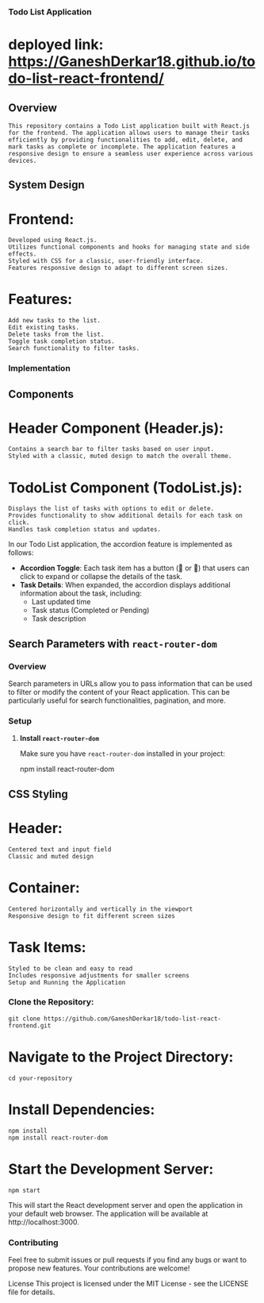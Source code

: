 ### Todo List Application

# deployed link: https://GaneshDerkar18.github.io/todo-list-react-frontend/


## Overview
    This repository contains a Todo List application built with React.js for the frontend. The application allows users to manage their tasks efficiently by providing functionalities to add, edit, delete, and mark tasks as complete or incomplete. The application features a responsive design to ensure a seamless user experience across various devices.

## System Design

# Frontend:
    Developed using React.js.
    Utilizes functional components and hooks for managing state and side effects.
    Styled with CSS for a classic, user-friendly interface.
    Features responsive design to adapt to different screen sizes.

# Features:

    Add new tasks to the list.
    Edit existing tasks.
    Delete tasks from the list.
    Toggle task completion status.
    Search functionality to filter tasks.


### Implementation
## Components

# Header Component (Header.js):

    Contains a search bar to filter tasks based on user input.
    Styled with a classic, muted design to match the overall theme.

# TodoList Component (TodoList.js):

    Displays the list of tasks with options to edit or delete.
    Provides functionality to show additional details for each task on click.
    Handles task completion status and updates.

In our Todo List application, the accordion feature is implemented as follows:

- **Accordion Toggle**: Each task item has a button (🔽 or 🔼) that users can click to expand or collapse the details of the task.
- **Task Details**: When expanded, the accordion displays additional information about the task, including:
  - Last updated time
  - Task status (Completed or Pending)
  - Task description


## Search Parameters with `react-router-dom`

### Overview

Search parameters in URLs allow you to pass information that can be used to filter or modify the content of your React application. This can be particularly useful for search functionalities, pagination, and more.

### Setup

1. **Install `react-router-dom`**

   Make sure you have `react-router-dom` installed in your project:

   npm install react-router-dom



## CSS Styling

# Header:

    Centered text and input field
    Classic and muted design

# Container:

    Centered horizontally and vertically in the viewport
    Responsive design to fit different screen sizes

# Task Items:

    Styled to be clean and easy to read
    Includes responsive adjustments for smaller screens
    Setup and Running the Application


### Clone the Repository:

    git clone https://github.com/GaneshDerkar18/todo-list-react-frontend.git

# Navigate to the Project Directory:

    cd your-repository

# Install Dependencies:

    npm install
    npm install react-router-dom

# Start the Development Server:

    npm start

This will start the React development server and open the application in your default web browser. The application will be available at http://localhost:3000.


### Contributing ###
Feel free to submit issues or pull requests if you find any bugs or want to propose new features. Your contributions are welcome!

License
This project is licensed under the MIT License - see the LICENSE file for details.
